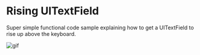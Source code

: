 # Rising UITextField

Super simple functional code sample explaining how to get a UITextField to rise up above the keyboard. 

![gif](https://media.giphy.com/media/xT1XGzaD2xryBApsvS/giphy.gif)
